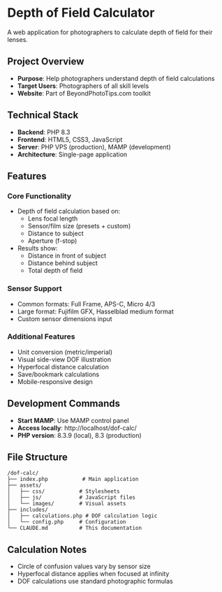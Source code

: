 # Depth of Field Calculator

A web application for photographers to calculate depth of field for their lenses.

## Project Overview
- **Purpose**: Help photographers understand depth of field calculations
- **Target Users**: Photographers of all skill levels
- **Website**: Part of BeyondPhotoTips.com toolkit

## Technical Stack
- **Backend**: PHP 8.3
- **Frontend**: HTML5, CSS3, JavaScript
- **Server**: PHP VPS (production), MAMP (development)
- **Architecture**: Single-page application

## Features
### Core Functionality
- Depth of field calculation based on:
  - Lens focal length
  - Sensor/film size (presets + custom)
  - Distance to subject
  - Aperture (f-stop)
- Results show:
  - Distance in front of subject
  - Distance behind subject  
  - Total depth of field

### Sensor Support
- Common formats: Full Frame, APS-C, Micro 4/3
- Large format: Fujifilm GFX, Hasselblad medium format
- Custom sensor dimensions input

### Additional Features
- Unit conversion (metric/imperial)
- Visual side-view DOF illustration
- Hyperfocal distance calculation
- Save/bookmark calculations
- Mobile-responsive design

## Development Commands
- **Start MAMP**: Use MAMP control panel
- **Access locally**: http://localhost/dof-calc/
- **PHP version**: 8.3.9 (local), 8.3 (production)

## File Structure
```
/dof-calc/
├── index.php           # Main application
├── assets/
│   ├── css/           # Stylesheets
│   ├── js/            # JavaScript files
│   └── images/        # Visual assets
├── includes/
│   ├── calculations.php # DOF calculation logic
│   └── config.php     # Configuration
└── CLAUDE.md          # This documentation
```

## Calculation Notes
- Circle of confusion values vary by sensor size
- Hyperfocal distance applies when focused at infinity
- DOF calculations use standard photographic formulas